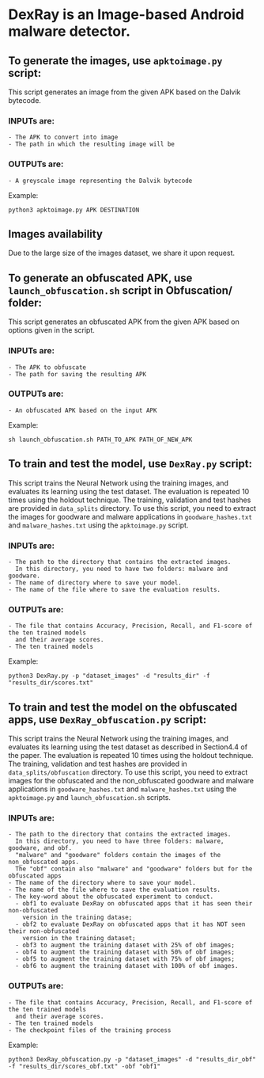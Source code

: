 # DexRay is an Image-based Android malware detector.

## To generate the images, use ``apktoimage.py`` script:
This script generates an image from the given APK based on the Dalvik bytecode.

### INPUTs are: 
    - The APK to convert into image
    - The path in which the resulting image will be
### OUTPUTs are:
    - A greyscale image representing the Dalvik bytecode

Example: 

```python3 apktoimage.py APK DESTINATION ```

## Images availability

Due to the large size of the images dataset, we share it upon request.

## To generate an obfuscated APK, use ``launch_obfuscation.sh`` script in Obfuscation/ folder:
This script generates an obfuscated APK from the given APK based on options given in the script.

### INPUTs are: 
    - The APK to obfuscate
    - The path for saving the resulting APK
### OUTPUTs are:
    - An obfuscated APK based on the input APK

Example: 

```sh launch_obfuscation.sh PATH_TO_APK PATH_OF_NEW_APK```

## To train and test the model, use ``DexRay.py`` script:
This script trains the Neural Network using the training images, and evaluates its learning using the test dataset.
The evaluation is repeated 10 times using the holdout technique.
The training, validation and test hashes are provided in `data_splits` directory.
To use this script, you need to extract the images for goodware and malware applications in `goodware_hashes.txt` and `malware_hashes.txt` using the `apktoimage.py` script.


### INPUTs are: 

    - The path to the directory that contains the extracted images. 
      In this directory, you need to have two folders: malware and goodware.
    - The name of directory where to save your model.
    - The name of the file where to save the evaluation results.

### OUTPUTs are:
    - The file that contains Accuracy, Precision, Recall, and F1-score of the ten trained models
      and their average scores.
    - The ten trained models

Example: 

```python3 DexRay.py -p "dataset_images" -d "results_dir" -f "results_dir/scores.txt"```


## To train and test the model on the obfuscated apps, use ``DexRay_obfuscation.py`` script:
This script trains the Neural Network using the training images, and evaluates its learning using the test dataset as described in Section4.4 of the paper.
The evaluation is repeated 10 times using the holdout technique.
The training, validation and test hashes are provided in `data_splits/obfuscation` directory.
To use this script, you need to extract images for the obfuscated and the non_obfuscated goodware and malware applications in `goodware_hashes.txt` and `malware_hashes.txt` using the `apktoimage.py` and `launch_obfuscation.sh` scripts.

### INPUTs are: 

    - The path to the directory that contains the extracted images. 
      In this directory, you need to have three folders: malware, goodware, and obf. 
      "malware" and "goodware" folders contain the images of the non_obfuscated apps.
      The "obf" contain also "malware" and "goodware" folders but for the obfuscated apps
    - The name of the directory where to save your model.
    - The name of the file where to save the evaluation results.
    - The key-word about the obfuscated experiment to conduct. 
      - obf1 to evaluate DexRay on obfuscated apps that it has seen their non-obfuscated
        version in the training datase; 
      - obf2 to evaluate DexRay on obfuscated apps that it has NOT seen their non-obfuscated
        version in the training dataset; 
      - obf3 to augment the training dataset with 25% of obf images;  
      - obf4 to augment the training dataset with 50% of obf images; 
      - obf5 to augment the training dataset with 75% of obf images; 
      - obf6 to augment the training dataset with 100% of obf images.

    
### OUTPUTs are:
    - The file that contains Accuracy, Precision, Recall, and F1-score of the ten trained models 
      and their average scores.
    - The ten trained models
    - The checkpoint files of the training process

Example: 

```python3 DexRay_obfuscation.py -p "dataset_images" -d "results_dir_obf" -f "results_dir/scores_obf.txt" -obf "obf1"```
